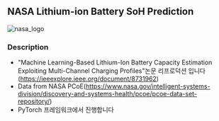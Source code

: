## NASA Lithium-ion Battery SoH Prediction
![nasa_logo](https://github.com/SierraJY/NASA-Li-ion-BATTERY/DATA/RAW/nasa_log.png)

### Description
- "Machine Learning-Based Lithium-Ion Battery Capacity Estimation Exploiting Multi-Channel Charging Profiles"논문 리프로덕션 입니다
(https://ieeexplore.ieee.org/document/8731962)
- Data from NASA PCoE(https://www.nasa.gov/intelligent-systems-division/discovery-and-systems-health/pcoe/pcoe-data-set-repository/)
- PyTorch 프레임워크에서 진행합니다


